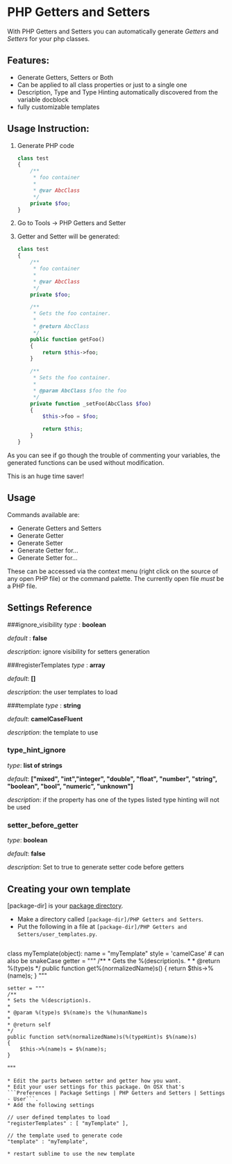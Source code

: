 PHP Getters and Setters
=======================


With PHP Getters and Setters you can automatically generate _Getters_ and _Setters_ for your php classes.

Features:
---------

* Generate Getters, Setters or Both
* Can be applied to all class properties or just to a single one
* Description, Type and Type Hinting automatically discovered from the variable docblock
* fully customizable templates

Usage Instruction:
------------------

1. Generate PHP code

    ```php
    class test
    {
        /**
         * foo container
         *
         * @var AbcClass
         */
        private $foo;
    }
    ```

2. Go to Tools -> PHP Getters and Setter
3. Getter and Setter will be generated:

    ```php
    class test
    {
        /**
         * foo container
         *
         * @var AbcClass
         */
        private $foo;

        /**
         * Gets the foo container.
         *
         * @return AbcClass
         */
        public function getFoo()
        {
            return $this->foo;
        }

        /**
         * Sets the foo container.
         *
         * @param AbcClass $foo the foo
         */
        private function _setFoo(AbcClass $foo)
        {
            $this->foo = $foo;

            return $this;
        }
    }
    ```

As you can see if go though the trouble of commenting your variables, the generated functions can be used without modification.

This is an huge time saver!

Usage
-----

Commands available are:

 * Generate Getters and Setters
 * Generate Getter
 * Generate Setter
 * Generate Getter for...
 * Generate Setter for...

These can be accessed via the context menu (right click on the source of any open PHP file) or the command palette. The currently open file *must* be a PHP file.

Settings Reference
------------------

###ignore_visibility
_type_    : **boolean**

_default_ : **false**

_description_: ignore visibility for setters generation

###registerTemplates
_type_   : **array**

_default_: **[]**

_description_: the user templates to load

###template
_type_   : **string**

_default_: **camelCaseFluent**

_description_: the template to use

### type_hint_ignore
_type_: **list of strings**

_default_: **["mixed", "int","integer", "double", "float", "number", "string", "boolean", "bool", "numeric", "unknown"]**

_description_: if the property has one of the types listed type hinting will not be used

### setter_before_getter
_type_: **boolean**

_default_: **false**

_description_: Set to true to generate setter code before getters

Creating your own template
--------------------------


[package-dir] is your [package directory](http://docs.sublimetext.info/en/sublime-text-3/basic_concepts.html#the-packages-directory).

* Make a directory called ```[package-dir]/PHP Getters and Setters```.
* Put the following in a file at ```[package-dir]/PHP Getters and Setters/user_templates.py```.
  ```
class myTemplate(object):
    name = "myTemplate"
    style = 'camelCase' # can also be snakeCase
    getter = """
    /**
    * Gets the %(description)s.
    *
    * @return %(type)s
    */
    public function get%(normalizedName)s()
    {
        return $this->%(name)s;
    }
"""

    setter = """
    /**
    * Sets the %(description)s.
    *
    * @param %(type)s $%(name)s the %(humanName)s
    *
    * @return self
    */
    public function set%(normalizedName)s(%(typeHint)s $%(name)s)
    {
        $this->%(name)s = $%(name)s;
    }
"""
  ```
* Edit the parts between setter and getter how you want.
* Edit your user settings for this package. On OSX that's ```Preferences | Package Settings | PHP Getters and Setters | Settings - User```.
* Add the following settings
  ```
    // user defined templates to load
    "registerTemplates" : [ "myTemplate" ],

    // the template used to generate code
    "template" : "myTemplate",
  ```
 * restart sublime to use the new template

